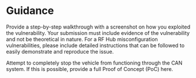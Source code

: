# Guidance

Provide a step-by-step walkthrough with a screenshot on how you exploited the vulnerability. Your submission must include evidence of the vulnerability and not be theoretical in nature.
For a RF Hub misconfiguration vulnerabilities, please include detailed instructions that can be followed to easily demonstrate and reproduce the issue.

Attempt to completely stop the vehicle from functioning through the CAN system. If this is possible, provide a full Proof of Concept (PoC) here.
